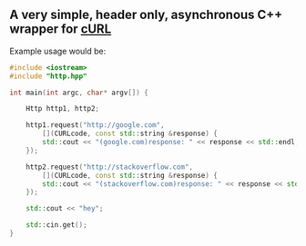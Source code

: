 ## A very simple, header only, asynchronous C++ wrapper for [cURL](https://curl.haxx.se/)

Example usage would be:
```cpp
#include <iostream>
#include "http.hpp"

int main(int argc, char* argv[]) {

	Http http1, http2;

	http1.request("http://google.com", 
		[](CURLcode, const std::string &response) {
		std::cout << "(google.com)response: " << response << std::endl;
	});

	http2.request("http://stackoverflow.com",
		[](CURLcode, const std::string &response) {
		std::cout << "(stackoverflow.com)response: " << response << std::endl;
	});

	std::cout << "hey";

	std::cin.get();
}
```